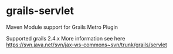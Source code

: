 # grails-servlet
Maven Module support for Grails  Metro Plugin

Supported grails 2.4.x
More information see here https://svn.java.net/svn/jax-ws-commons~svn/trunk/grails/servlet
